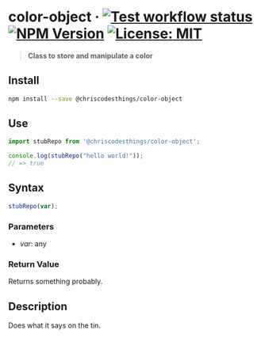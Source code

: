 # color-object &middot; [![Test workflow status](https://github.com/ChrisCodesThings/color-object/actions/workflows/test.yml/badge.svg)](../../actions/workflows/test.yml) [![NPM Version](https://img.shields.io/npm/v/@chriscodesthings/color-object)](https://www.npmjs.com/package/@chriscodesthings/color-object) [![License: MIT](https://img.shields.io/badge/License-MIT-blue.svg)](https://opensource.org/licenses/MIT)

> **Class to store and manipulate a color**

## Install

```sh
npm install --save @chriscodesthings/color-object
```

## Use

```js
import stubRepo from '@chriscodesthings/color-object';

console.log(stubRepo("hello world!"));
// => true
```

## Syntax

```js
stubRepo(var);
```

### Parameters

- *var*: any

### Return Value

Returns something probably.

## Description

Does what it says on the tin.
